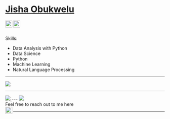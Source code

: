 # <a href="https://www.linkedin.com/in/jiobu1/">Jisha Obukwelu</a>

<a href="https://linkedin.com/in/jishaobukwelu">
  <img align="left" alt="Jisha's Linkdein" width="22px" src="https://cdn.jsdelivr.net/npm/simple-icons@v3/icons/linkedin.svg" />
</a>
<a href="https://github.com/jiobu1">
  <img align="left" alt="Jisha's Github" width="22px" src="https://cdn.jsdelivr.net/npm/simple-icons@v3/icons/github.svg" />
</a>
<br/>
<br/>

Skills:
- Data Analysis with Python
- Data Science
- Python
- Machine Learning
- Natural Language Processing

-----
<a href="https://github.com/jiobu1">
  <img src="https://komarev.com/ghpvc/?username=jiobu1&style=flat-square" />
</a>

***

<a href="https://github.com/jiobu1">
  <img src="https://github-readme-stats.vercel.app/api?username=jiobu1&show_icons=true&hide_border=true" />
</a>
---
<a href="https://github.com/jiobu1">
  <img src="https://github-readme-stats.vercel.app/api/top-langs/?username=jiobu1&layout=compact" />
</a>

<br/>
Feel free to reach out to me here
<br/>
<a href="https://linkedin.com/in/jishaobukwelu">
<img align="left" alt="Jisha's Linkdein" width="22px" src="https://cdn.jsdelivr.net/npm/simple-icons@v3/icons/linkedin.svg" />
</a>

-----
